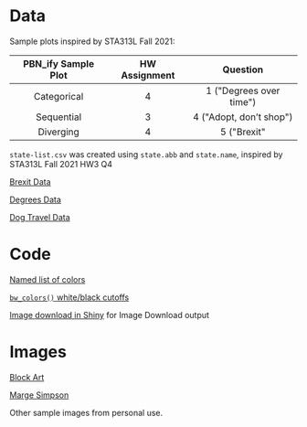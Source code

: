 # Data

Sample plots inspired by STA313L Fall 2021:

| PBN_ify Sample Plot | HW Assignment | Question                |
|:-------------------:|:-------------:|:-----------------------:|
|Categorical          | 4             | 1 ("Degrees over time") |
|Sequential           | 3             | 4 ("Adopt, don’t shop") |
|Diverging            | 4             | 5 ("Brexit"             |

`state-list.csv` was created using `state.abb` and `state.name`, inspired by STA313L Fall 2021 HW3 Q4

[Brexit Data](bit.ly/2lCJZVg)

[Degrees Data](https://wilkelab.org/SDS375/datasets/BA_degrees.csv)

[Dog Travel Data](https://github.com/rfordatascience/tidytuesday/tree/master/data/2019/2019-12-17)

# Code

[Named list of colors](https://en.wikipedia.org/wiki/Lists_of_colors)

[`bw_colors()` white/black cutoffs](https://www.nbdtech.com/Blog/archive/2008/04/27/Calculating-the-Perceived-Brightness-of-a-Color.aspx)

[Image download in Shiny](https://community.rstudio.com/t/download-the-output-of-shiny-with-the-download-button/24517) for Image Download output

# Images

[Block Art](https://ctl.s6img.com/society6/img/wADnup07i4bXaMlwaDq-hfy1Df8/w_700/prints/~artwork/s6-original-art-uploads/society6/uploads/misc/f0f979b0093c4bf7b6862abd031d6666/~~/aggressive-color-block-prints.jpg)

[Marge Simpson](https://media.npr.org/assets/img/2013/05/07/ap0908140151727_vert-06dfa531201681c1ebe2d126471494fdeb5048ae.jpg)

Other sample images from personal use.
